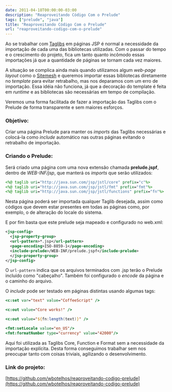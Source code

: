 ```yaml
---
date: 2011-04-18T00:00:00-03:00
description: "Reaproveitando Código Com o Prelude"
tags: ["prelude", "java"]
title: "Reaproveitando Código Com o Prelude"
url: "reaproveitando-codigo-com-o-prelude"
---
```


Ao se trabalhar com [Taglibs](http://tomcat.apache.org/taglibs) em páginas JSP é normal a necessidade da importação de cada uma das bibliotecas utilizadas. Com o passar do tempo e o crescimento do projeto, fica um tanto quanto incômodo essas importações já que a quantidade de páginas se tornam cada vez maiores.

A situação se complica ainda mais quando utilizamos algum *web-page layout* como o [Sitemesh](http://www.wbotelhos.com.br/2010/07/01/criando-template-com-sitemesh) e queremos importar essas bibliotecas diretamente no *template* para evitar retrabalho, mas nos deparamos com um erro de importação. Essa idéia não funciona, já que a decoração do template é feita em *runtime* e as bibliotecas são necessárias em tempo de compilação.

Veremos uma forma facilitada de fazer a importação das Taglibs com o Prelude de forma transparente e sem maiores esforços.

### Objetivo:
Criar uma página Prelude para manter os *imports* das Taglibs necessárias e colocá-la como *include* automático nas outras páginas evitando o retrabalho de importação.

### Criando o Prelude:

Será criado uma página com uma nova extensão chamada **prelude.jspf**, dentro de *WEB-INF/jsp*, que manterá os *imports* que serão utilizados:

```jsp
<%@ taglib uri="http://java.sun.com/jsp/jstl/core" prefix="c"%>
<%@ taglib uri="http://java.sun.com/jsp/jstl/fmt" prefix="fmt"%>
<%@ taglib uri="http://java.sun.com/jsp/jstl/functions" prefix="fn"%>
```

Nesta página poderá ser importada qualquer Taglib desejada, assim como códigos que devem estar presentes em todas as páginas como, por exemplo, o de alteração do locale do sistema.

E por fim basta que este prelude seja mapeado e configurado no web.xml:

```xml
<jsp-config>
  <jsp-property-group>
  <url-pattern>*.jsp</url-pattern>
  <page-encoding>ISO-8859-1</page-encoding>
  <include-prelude>/WEB-INF/prelude.jspf</include-prelude>
  </jsp-property-group>
</jsp-config>
```

O `url-pattern` indica que os arquivos terminados com .jsp terão o Prelude incluído como "cabeçalho". Também foi configurado o *encode* da página e o caminho do arquivo.

O *include* pode ser testado em páginas distintas usando algumas tags:

```jsp
<c:set var="text" value="CoffeeScript" />

<c:out value="Core works!" />

<c:out value="${fn:length(text)}" />

<fmt:setLocale value="en_US"/>
<fmt:formatNumber type="currency" value="42000"/>
```

Aqui foi utilizada as Taglibs Core, Function e Format sem a necessidade da importação explícita.
Desta forma conseguimos trabalhar sem nos preocupar tanto com coisas triviais, agilizando o desenvolvimento.

### Link do projeto:
[https://github.com/wbotelhos/reaproveitando-codigo-prelude](https://github.com/wbotelhos/reaproveitando-codigo-prelude)
